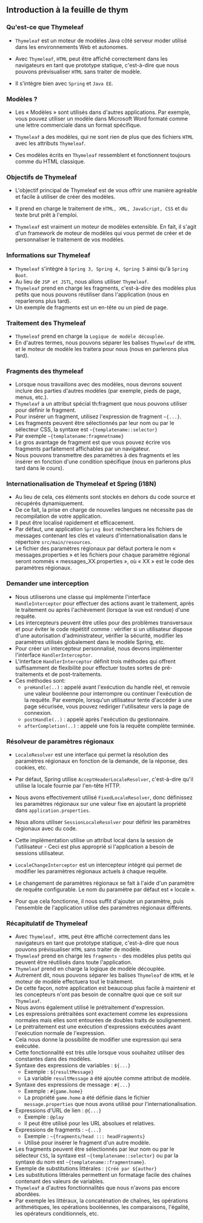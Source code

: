 ## **Introduction à la feuille de thym**

### **Qu'est-ce que Thymeleaf**

+ `Thymeleaf` est un moteur de modèles Java côté serveur moder utilisé dans les environnements Web et autonomes.

+ Avec `Thymeleaf`, `HTML` peut être affiché correctement dans les navigateurs en tant que prototype statique, c'est-à-dire que nous pouvons prévisualiser `HTML` sans traiter de modèle.

+ Il s'intègre bien avec `Spring` et `Java EE`.

### **Modèles ?**

+ Les « Modèles » sont utilisés dans d'autres applications. Par exemple, vous pouvez utiliser un modèle dans Microsoft Word formaté comme une lettre commerciale dans un format spécifique.

+ `Thymeleaf` a des modèles, qui ne sont rien de plus que des fichiers `HTML` avec les attributs `Thymeleaf`.

+ Ces modèles écrits en `Thymeleaf` ressemblent et fonctionnent toujours comme du HTML classique.

### **Objectifs de Thymeleaf**

+ L'objectif principal de Thymeleaf est de vous offrir une manière agréable et facile à utiliser de créer des modèles.

+ Il prend en charge le traitement de `HTML, XML, JavaScript, CSS` et du texte brut prêt à l'emploi.

+ `Thymeleaf` est vraiment un moteur de modèles extensible. En fait, il s'agit d'un framework de moteur de modèles qui vous permet de créer et de personnaliser le traitement de vos modèles.

### **Informations sur Thymeleaf**
+ `Thymeleaf` s'intègre à `Spring 3, Spring 4, Spring 5` ainsi qu'à `Spring Boot`.
+ Au lieu de `JSP et JSTL`, nous allons utiliser `Thymeleaf`.
+ `Thymeleaf` prend en charge les fragments, c'est-à-dire des modèles plus petits que nous pouvons réutiliser dans l'application (nous en reparlerons plus tard).
+ Un exemple de fragments est un en-tête ou un pied de page.

### **Traitement des Thymeleaf**
+ `Thymeleaf` prend en charge la `Logique de modèle découplée`.
+ En d'autres termes, nous pouvons séparer les balises `Thymeleaf` de `HTML` et le moteur de modèle les traitera pour nous (nous en parlerons plus tard).

### **Fragments des thymeleaf**
+ Lorsque nous travaillons avec des modèles, nous devrons souvent inclure des parties d'autres modèles (par exemple, pieds de page, menus, etc.).
+ `Thymeleaf` a un attribut spécial th:fragment que nous pouvons utiliser pour définir le fragment.
+ Pour insérer un fragment, utilisez l'expression de fragment `~{...}`.
+ Les fragments peuvent être sélectionnés par leur nom ou par le sélecteur CSS, la syntaxe est `~{templatename::selector}`
+ Par exemple `~{templatename:fragmnetname}`
+ Le gros avantage de fragment est que vous pouvez écrire vos fragments parfaitement affichables par un navigateur.
+ Nous pouvons transmettre des paramètres à des fragments et les insérer en fonction d'une condition spécifique (nous en parlerons plus tard dans le cours).

### **Internationalisation de Thymeleaf et Spring (i18N)**
+ Au lieu de cela, ces éléments sont stockés en dehors du code source et récupérés dynamiquement.
+ De ce fait, la prise en charge de nouvelles langues ne nécessite pas de recompilation de votre application.
+ Il peut être localisé rapidement et efficacement.
+ Par défaut, une application `Spring Boot` recherchera les fichiers de messages contenant les clés et valeurs d'internationalisation dans le répertoire `src/main/resources`.
+ Le fichier des paramètres régionaux par défaut portera le nom « messages.properties » et les fichiers pour chaque paramètre régional seront nommés « messages_XX.properties », où « XX » est le code des paramètres régionaux.


### **Demander une interception**
+ Nous utiliserons une classe qui implémente l'interface `HandleInterceptor` pour effectuer des actions avant le traitement, après le traitement ou après l'achèvement (lorsque la vue est rendue) d'une requête.
+ Les intercepteurs peuvent être utiles pour des problèmes transversaux et pour éviter le code répétitif comme : vérifier si un utilisateur dispose d'une autorisation d'administrateur, vérifier la sécurité, modifier les paramètres utilisés globalement dans le modèle Spring, etc.
+ Pour créer un intercepteur personnalisé, nous devons implémenter l'interface `HandlerInterceptor`.
+ L'interface `HandlerInterceptor` définit trois méthodes qui offrent suffisamment de flexibilité pour effectuer toutes sortes de pré-traitements et de post-traitements.
+ Ces méthodes sont:
    + `preHandle(..)` : appelé avant l'exécution du handle réel, et renvoie une valeur booléenne pour interrompre ou continuer l'exécution de la requête. Par exemple, lorsqu'un utilisateur tente d'accéder à une page sécurisée, vous pouvez rediriger l'utilisateur vers la page de connexion.
    + `postHandle(..)` : appelé après l'exécution du gestionnaire.
    + `afterCompletion(..)` : appelé une fois la requête complète terminée.

### **Résolveur de paramètres régionaux**
+ `LocaleResolver` est une interface qui permet la résolution des paramètres régionaux en fonction de la demande, de la réponse, des cookies, etc.
+ Par défaut, Spring utilise `AcceptHeaderLocaleResolver`, c'est-à-dire qu'il utilise la locale fournie par l'en-tête HTTP.
+ Nous avons effectivement utilisé `FixedLocaleResolver`, donc définissez les paramètres régionaux sur une valeur fixe en ajoutant la propriété dans `application.properties`.
+ Nous allons utiliser `SessionLocaleResolver` pour définir les paramètres régionaux avec du code.
+ Cette implémentation utilise un attribut local dans la session de l'utilisateur - Ceci est plus approprié si l'application a besoin de sessions utilisateur.


+ `LocaleChangeInterceptor` est un intercepteur intégré qui permet de modifier les paramètres régionaux actuels à chaque requête.
+ Le changement de paramètres régionaux se fait à l'aide d'un paramètre de requête configurable. Le nom du paramètre par défaut est « locale ».
+ Pour que cela fonctionne, il nous suffit d'ajouter un paramètre, puis l'ensemble de l'application utilise des paramètres régionaux différents.

### **Récapitulatif de Thymeleaf**
+ Avec `Thymeleaf, HTML` peut être affiché correctement dans les navigateurs en tant que prototype statique, c'est-à-dire que nous pouvons prévisualiser `HTML` sans traiter de modèle.
+ `Thymeleaf` prend en charge les `fragments` - des modèles plus petits qui peuvent être réutilisés dans toute l'application.
+ `Thymeleaf` prend en charge la logique de modèle découplée.
+ Autrement dit, nous pouvons séparer les balises `Thymeleaf` de `HTML` et le moteur de modèle effectuera tout le traitement.
+ De cette façon, notre application est beaucoup plus facile à maintenir et les concepteurs n'ont pas besoin de connaître quoi que ce soit sur `Thymeleaf`.
+ Nous avons également utilisé le prétraitement d'expression.
+ Les expressions prétraitées sont exactement comme les expressions normales mais elles sont entourées de doubles traits de soulignement.
+ Le prétraitement est une exécution d'expressions exécutées avant l'exécution normale de l'expression.
+ Cela nous donne la possibilité de modifier une expression qui sera exécutée.
+ Cette fonctionnalité est très utile lorsque vous souhaitez utiliser des constantes dans des modèles.
+ Syntaxe des expressions de variables : `${...}`
    + Exemple : `${resultMessage}`
    + La variable `resultMessage` a été ajoutée comme attribut de modèle.
+ Syntaxe des expressions de message : `#{...}`
    + Exemple : `#{game.home}`
    + La propriété `game.home` a été définie dans le fichier `message.properties` que nous avons utilisé pour l'internationalisation.
+ Expressions d'URL de lien : `@{...}`
    + Exemple : `@play`
    + Il peut être utilisé pour les URL absolues et relatives.
+ Expressions de fragments : `~{...}`
    + Exemple : `~{fragments/head ::: headFragments}`
    + Utilisé pour insérer le fragment d'un autre modèle.
+ Les fragments peuvent être sélectionnés par leur nom ou par le sélecteur `CSS`, la syntaxe est `~{templatename::selector}` ou par la syntaxe du nom est `~{templatename::fragmentname}`.
+ Exemple de substitutions littérales : `|Créé par ${author}`
+ Les substitutions littérales permettent un formatage facile des chaînes contenant des valeurs de variables.
+ `Thymeleaf` a d'autres fonctionnalités que nous n'avons pas encore abordées.
+ Par exemple les littéraux, la concaténation de chaînes, les opérations arithmétiques, les opérations booléennes, les comparaisons, l'égalité, les opérateurs conditionnels, etc.
